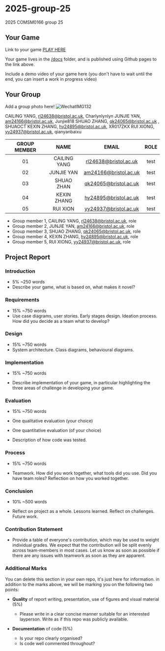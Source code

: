 # 2025-group-25
2025 COMSM0166 group 25

## Your Game

Link to your game [PLAY HERE](https://peteinfo.github.io/COMSM0166-project-template/)

Your game lives in the [/docs](/docs) folder, and is published using Github pages to the link above.

Include a demo video of your game here (you don't have to wait until the end, you can insert a work in progress video)

## Your Group

Add a group photo here!
![WechatIMG132](https://github.com/user-attachments/assets/7a03e49f-e205-4ce8-8696-c0b8c6c7ca3f)

CAILING YANG, rl24638@bristol.ac.uk, Charlynlynlyn
JUNJIE YAN, am24166@bristol.ac.uk, Junjie818
SHUAO ZHANG, qk24065@bristol.ac.uk , SHUAOCT
KEXIN ZHANG, hy24895@bristol.ac.uk, XR017ZKX
RUI XIONG, yy24937@bristol.ac.uk, qianyanbaixu

| GROUP MEMBER | NAME | EMAIL | ROLE |
| :----: | :----: | :----: | :----: |
| 01 | CAILING YANG   | rl24638@bristol.ac.uk | test |
| 02 | JUNJIE YAN   | am24166@bristol.ac.uk | test |
| 03 | SHUAO ZHAN   | qk24065@bristol.ac.uk | test |
| 04 | KEXIN ZHANG   | hy24895@bristol.ac.uk | test |
| 05 | RUI XION   | yy24937@bristol.ac.uk | test |

- Group member 1, CAILING YANG, rl24638@bristol.ac.uk, role
- Group member 2, JUNJIE YAN, am24166@bristol.ac.uk, role
- Group member 3, SHUAO ZHANG, qk24065@bristol.ac.uk, role
- Group member 4, KEXIN ZHANG, hy24895@bristol.ac.uk, role
- Group member 5, RUI XIONG, yy24937@bristol.ac.uk, role

## Project Report

### Introduction

- 5% ~250 words 
- Describe your game, what is based on, what makes it novel? 

### Requirements 

- 15% ~750 words
- Use case diagrams, user stories. Early stages design. Ideation process. How did you decide as a team what to develop? 

### Design

- 15% ~750 words 
- System architecture. Class diagrams, behavioural diagrams. 

### Implementation

- 15% ~750 words

- Describe implementation of your game, in particular highlighting the three areas of challenge in developing your game. 

### Evaluation

- 15% ~750 words

- One qualitative evaluation (your choice) 

- One quantitative evaluation (of your choice) 

- Description of how code was tested. 

### Process 

- 15% ~750 words

- Teamwork. How did you work together, what tools did you use. Did you have team roles? Reflection on how you worked together. 

### Conclusion

- 10% ~500 words

- Reflect on project as a whole. Lessons learned. Reflect on challenges. Future work. 

### Contribution Statement

- Provide a table of everyone's contribution, which may be used to weight individual grades. We expect that the contribution will be split evenly across team-members in most cases. Let us know as soon as possible if there are any issues with teamwork as soon as they are apparent. 

### Additional Marks

You can delete this section in your own repo, it's just here for information. in addition to the marks above, we will be marking you on the following two points:

- **Quality** of report writing, presentation, use of figures and visual material (5%) 
  - Please write in a clear concise manner suitable for an interested layperson. Write as if this repo was publicly available.

- **Documentation** of code (5%)

  - Is your repo clearly organised? 
  - Is code well commented throughout?
